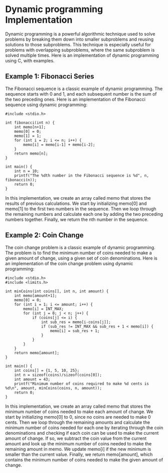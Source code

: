 # Dynamic programming Implementation

Dynamic programming is a powerful algorithmic technique used to solve problems by breaking them down into smaller subproblems and reusing solutions to those subproblems. This technique is especially useful for problems with overlapping subproblems, where the same subproblem is solved multiple times. Here is an implementation of dynamic programming using C, with examples.

## Example 1: Fibonacci Series

The Fibonacci sequence is a classic example of dynamic programming. The sequence starts with 0 and 1, and each subsequent number is the sum of the two preceding ones. Here is an implementation of the Fibonacci sequence using dynamic programming:

```
#include <stdio.h>

int fibonacci(int n) {
    int memo[n+1];
    memo[0] = 0;
    memo[1] = 1;
    for (int i = 2; i <= n; i++) {
        memo[i] = memo[i-1] + memo[i-2];
    }
    return memo[n];
}

int main() {
    int n = 10;
    printf("The %dth number in the Fibonacci sequence is %d", n, fibonacci(n));
    return 0;
}
```

In this implementation, we create an array called memo that stores the results of previous calculations. We start by initializing memo[0] and memo[1] to the first two numbers in the sequence. Then we loop through the remaining numbers and calculate each one by adding the two preceding numbers together. Finally, we return the nth number in the sequence.

## Example 2: Coin Change

The coin change problem is a classic example of dynamic programming. The problem is to find the minimum number of coins needed to make a given amount of change, using a given set of coin denominations. Here is an implementation of the coin change problem using dynamic programming:

```
#include <stdio.h>
#include <limits.h>

int minCoins(int coins[], int n, int amount) {
    int memo[amount+1];
    memo[0] = 0;
    for (int i = 1; i <= amount; i++) {
        memo[i] = INT_MAX;
        for (int j = 0; j < n; j++) {
            if (coins[j] <= i) {
                int sub_res = memo[i-coins[j]];
                if (sub_res != INT_MAX && sub_res + 1 < memo[i]) {
                    memo[i] = sub_res + 1;
                }
            }
        }
    }
    return memo[amount];
}

int main() {
    int coins[] = {1, 5, 10, 25};
    int n = sizeof(coins)/sizeof(coins[0]);
    int amount = 43;
    printf("Minimum number of coins required to make %d cents is %d\n", amount, minCoins(coins, n, amount));
    return 0;
}

```
In this implementation, we create an array called memo that stores the minimum number of coins needed to make each amount of change. We start by initializing memo[0] to 0, since no coins are needed to make 0 cents. Then we loop through the remaining amounts and calculate the minimum number of coins needed for each one by iterating through the coin denominations and checking if each coin can be used to make the current amount of change. If so, we subtract the coin value from the current amount and look up the minimum number of coins needed to make the remaining amount in memo. We update memo[i] if the new minimum is smaller than the current value. Finally, we return memo[amount], which contains the minimum number of coins needed to make the given amount of change.